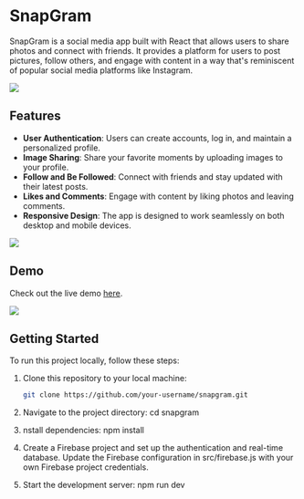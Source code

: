 # SnapGram

SnapGram is a social media app built with React that allows users to share photos and connect with friends. It provides a platform for users to post pictures, follow others, and engage with content in a way that's reminiscent of popular social media platforms like Instagram.

<img src="https://i.gyazo.com/80de6db97c498b6c1bb4fd23c2a75fad.png"/>

## Features

- **User Authentication**: Users can create accounts, log in, and maintain a personalized profile.
- **Image Sharing**: Share your favorite moments by uploading images to your profile.
- **Follow and Be Followed**: Connect with friends and stay updated with their latest posts.
- **Likes and Comments**: Engage with content by liking photos and leaving comments.
- **Responsive Design**: The app is designed to work seamlessly on both desktop and mobile devices.

<img src="https://i.gyazo.com/ea7edeb67e358dd13e63c45e896de6f3.png"/>

## Demo

Check out the live demo [here](https://snapgram-zeta.vercel.app/).

<img src="https://i.gyazo.com/cf0918820ed7dd17eefa783db2acea4e.png"/>

## Getting Started

To run this project locally, follow these steps:

1. Clone this repository to your local machine:

   ```bash
   git clone https://github.com/your-username/snapgram.git
   
2. Navigate to the project directory: cd snapgram

3. nstall dependencies: npm install

4. Create a Firebase project and set up the authentication and real-time database. Update the Firebase configuration in src/firebase.js with your own Firebase project credentials.

5. Start the development server: npm run dev
